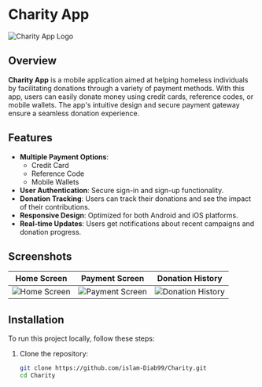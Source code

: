 # Charity App

![Charity App Logo](link-to-logo-or-screenshot)

## Overview

**Charity App** is a mobile application aimed at helping homeless individuals by facilitating donations through a variety of payment methods. With this app, users can easily donate money using credit cards, reference codes, or mobile wallets. The app's intuitive design and secure payment gateway ensure a seamless donation experience.

## Features

- **Multiple Payment Options**: 
  - Credit Card
  - Reference Code
  - Mobile Wallets
- **User Authentication**: Secure sign-in and sign-up functionality.
- **Donation Tracking**: Users can track their donations and see the impact of their contributions.
- **Responsive Design**: Optimized for both Android and iOS platforms.
- **Real-time Updates**: Users get notifications about recent campaigns and donation progress.

## Screenshots

| Home Screen             | Payment Screen         | Donation History     |
|-------------------------|------------------------|----------------------|
| ![Home Screen](link1)   | ![Payment Screen](link2) | ![Donation History](link3) |

## Installation

To run this project locally, follow these steps:

1. Clone the repository:
   ```bash
   git clone https://github.com/islam-Diab99/Charity.git
   cd Charity
